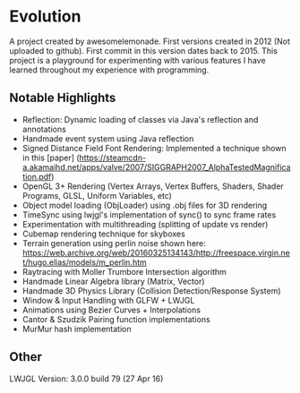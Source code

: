 Evolution
=========
A project created by awesomelemonade. First versions created in 2012 (Not uploaded to github). First commit in this version dates back to 2015. This project is a playground for experimenting with various features I have learned throughout my experience with programming.

Notable Highlights
------------------
* Reflection: Dynamic loading of classes via Java's reflection and annotations
* Handmade event system using Java reflection
* Signed Distance Field Font Rendering: Implemented a technique shown in this [paper] (https://steamcdn-a.akamaihd.net/apps/valve/2007/SIGGRAPH2007_AlphaTestedMagnification.pdf)
* OpenGL 3+ Rendering (Vertex Arrays, Vertex Buffers, Shaders, Shader Programs, GLSL, Uniform Variables, etc)
* Object model loading (ObjLoader) using .obj files for 3D rendering
* TimeSync using lwjgl's implementation of sync() to sync frame rates
* Experimentation with multithreading (splitting of update vs render)
* Cubemap rendering technique for skyboxes
* Terrain generation using perlin noise shown here: https://web.archive.org/web/20160325134143/http://freespace.virgin.net/hugo.elias/models/m_perlin.htm
* Raytracing with Moller Trumbore Intersection algorithm
* Handmade Linear Algebra library (Matrix, Vector)
* Handmade 3D Physics Library (Collision Detection/Response System)
* Window & Input Handling with GLFW + LWJGL
* Animations using Bezier Curves + Interpolations
* Cantor & Szudzik Pairing function implementations
* MurMur hash implementation

Other
-----
LWJGL Version: 3.0.0 build 79 (27 Apr 16)
